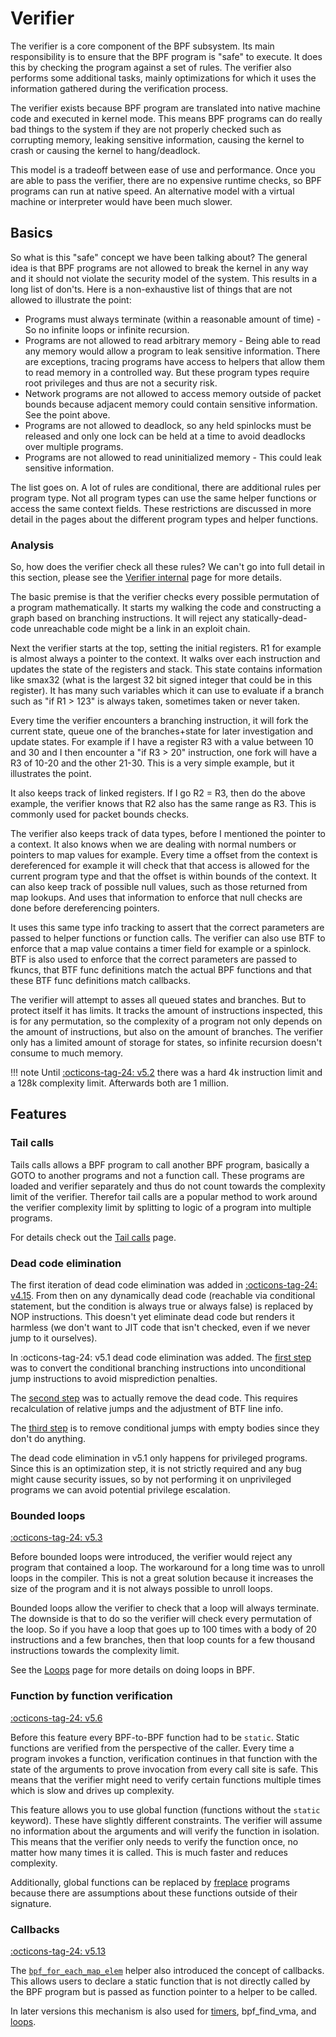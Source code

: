 # Verifier

The verifier is a core component of the BPF subsystem. Its main responsibility is to ensure that the BPF program is "safe" to execute. It does this by checking the program against a set of rules. The verifier also performs some additional tasks, mainly optimizations for which it uses the information gathered during the verification process.

The verifier exists because BPF program are translated into native machine code and executed in kernel mode. This means BPF programs can do really bad things to the system if they are not properly checked such as corrupting memory, leaking sensitive information, causing the kernel to crash or causing the kernel to hang/deadlock.

This model is a tradeoff between ease of use and performance. Once you are able to pass the verifier, there are no expensive runtime checks, so BPF programs can run at native speed. An alternative model with a virtual machine or interpreter would have been much slower.

## Basics

So what is this "safe" concept we have been talking about? The general idea is that BPF programs are not allowed to break the kernel in any way and it should not violate the security model of the system. This results in a long list of don'ts. Here is a non-exhaustive list of things that are not allowed to illustrate the point:

* Programs must always terminate (within a reasonable amount of time) - So no infinite loops or infinite recursion.
* Programs are not allowed to read arbitrary memory - Being able to read any memory would allow a program to leak sensitive information. There are exceptions, tracing programs have access to helpers that allow them to read memory in a controlled way. But these program types require root privileges and thus are not a security risk.
* Network programs are not allowed to access memory outside of packet bounds because adjacent memory could contain sensitive information. See the point above.
* Programs are not allowed to deadlock, so any held spinlocks must be released and only one lock can be held at a time to avoid deadlocks over multiple programs.
* Programs are not allowed to read uninitialized memory - This could leak sensitive information.

The list goes on. A lot of rules are conditional, there are additional rules per program type. Not all program types can use the same helper functions or access the same context fields. These restrictions are discussed in more detail in the pages about the different program types and helper functions.

### Analysis

So, how does the verifier check all these rules? We can't go into full detail in this section, please see the [Verifier internal](verifier-internal.md) page for more details.

The basic premise is that the verifier checks every possible permutation of a program mathematically. It starts my walking the code and constructing a graph based on branching instructions. It will reject any statically-dead-code unreachable code might be a link in an exploit chain.

Next the verifier starts at the top, setting the initial registers. R1 for example is almost always a pointer to the context. It walks over each instruction and updates the state of the registers and stack. This state contains information like smax32 (what is the largest 32 bit signed integer that could be in this register). It has many such variables which it can use to evaluate if a branch such as "if R1 > 123" is always taken, sometimes taken or never taken.

Every time the verifier encounters a branching instruction, it will fork the current state, queue one of the branches+state for later investigation and update states. For example if I have a register R3 with a value between 10 and 30 and I then encounter a "if R3 > 20" instruction, one fork will have a R3 of 10-20 and the other 21-30. This is a very simple example, but it illustrates the point.

It also keeps track of linked registers. If I go R2 = R3, then do the above example, the verifier knows that R2 also has the same range as R3. This is commonly used for packet bounds checks.

The verifier also keeps track of data types, before I mentioned the pointer to a context. It also knows when we are dealing with normal numbers or pointers to map values for example. Every time a offset from the context is dereferenced for example it will check that that access is allowed for the current program type and that the offset is within bounds of the context. It can also keep track of possible null values, such as those returned from map lookups. And uses that information to enforce that null checks are done before dereferencing pointers.

It uses this same type info tracking to assert that the correct parameters are passed to helper functions or function calls. The verifier can also use BTF to enforce that a map value contains a timer field for example or a spinlock. BTF is also used to enforce that the correct parameters are passed to fkuncs, that BTF func definitions match the actual BPF functions and that these BTF func definitions match callbacks.

The verifier will attempt to asses all queued states and branches. But to protect itself it has limits. It tracks the amount of instructions inspected, this is for any permutation, so the complexity of a program not only depends on the amount of instructions, but also on the amount of branches. The verifier only has a limited amount of storage for states, so infinite recursion doesn't consume to much memory. 

!!! note
    Until [:octicons-tag-24: v5.2](https://github.com/torvalds/linux/commit/c04c0d2b968ac45d6ef020316808ef6c82325a82) there was a hard 4k instruction limit and a 128k complexity limit. Afterwards both are 1 million.

## Features

### Tail calls

Tails calls allows a BPF program to call another BPF program, basically a GOTO to another programs and not a function call. These programs are loaded and verifier separately and thus do not count towards the complexity limit of the verifier. Therefor tail calls are a popular method to work around the verifier complexity limit by splitting to logic of a program into multiple programs.

For details check out the [Tail calls](tail-calls.md) page.

### Dead code elimination

The first iteration of dead code elimination was added in [:octicons-tag-24: v4.15](https://github.com/torvalds/linux/commit/c131187db2d3fa2f8bf32fdf4e9a4ef805168467). From then on any dynamically dead code (reachable via conditional statement, but the condition is always true or always false) is replaced by NOP instructions. This doesn't yet eliminate dead code but renders it harmless (we don't want to JIT code that isn't checked, even if we never jump to it ourselves).

In :octicons-tag-24: v5.1 dead code elimination was added. The [first step](https://github.com/torvalds/linux/commit/e2ae4ca266a1c9a0163738129506dbc63d5cca80) was to convert the conditional branching instructions into unconditional jump instructions to avoid misprediction penalties. 

The [second step](https://github.com/torvalds/linux/commit/52875a04f4b26e7ef30a288ea096f7cfec0e93cd) was to actually remove the dead code. This requires recalculation of relative jumps and the adjustment of BTF line info.

The [third step](https://github.com/torvalds/linux/commit/a1b14abc009d9c13be355dbd4a4c4d47816ad3db) is to remove conditional jumps with empty bodies since they don't do anything.

The dead code elimination in v5.1 only happens for privileged programs. Since this is an optimization step, it is not strictly required and any bug might cause security issues, so by not performing it on unprivileged programs we can avoid potential privilege escalation.

### Bounded loops

[:octicons-tag-24: v5.3](https://github.com/torvalds/linux/commit/2589726d12a1b12eaaa93c7f1ea64287e383c7a5)

Before bounded loops were introduced, the verifier would reject any program that contained a loop. The workaround for a long time was to unroll loops in the compiler. This is not a great solution because it increases the size of the program and it is not always possible to unroll loops.

Bounded loops allow the verifier to check that a loop will always terminate. The downside is that to do so the verifier will check every permutation of the loop. So if you have a loop that goes up to 100 times with a body of 20 instructions and a few branches, then that loop counts for a few thousand instructions towards the complexity limit.

See the [Loops](loops.md) page for more details on doing loops in BPF.

### Function by function verification

[:octicons-tag-24: v5.6](https://github.com/torvalds/linux/commit/51c39bb1d5d105a02e29aa7960f0a395086e6342)

Before this feature every BPF-to-BPF function had to be `static`. Static functions are verified from the perspective of the caller. Every time a program invokes a function, verification continues in that function with the state of the arguments to prove invocation from every call site is safe. This means that the verifier might need to verify certain functions multiple times which is slow and drives up complexity.

This feature allows you to use global function (functions without the `static` keyword). These have slightly different constraints. The verifier will assume no information about the arguments and will verify the function in isolation. This means that the verifier only needs to verify the function once, no matter how many times it is called. This is much faster and reduces complexity.

Additionally, global functions can be replaced by [freplace](../program-type/BPF_PROG_TYPE_EXT.md) programs because there are assumptions about these functions outside of their signature.

### Callbacks

[:octicons-tag-24: v5.13](https://github.com/torvalds/linux/commit/69c087ba6225b574afb6e505b72cb75242a3d844)

The [`bpf_for_each_map_elem`](../helper-function/bpf_for_each_map_elem.md) helper also introduced the concept of callbacks. This allows users to declare a static function that is not directly called by the BPF program but is passed as function pointer to a helper to be called.

In later versions this mechanism is also used for [timers](timers.md), bpf_find_vma, and [loops](loops.md).

